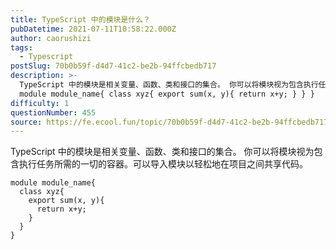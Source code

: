```yaml
---
title: TypeScript 中的模块是什么？
pubDatetime: 2021-07-11T10:58:22.000Z
author: caorushizi
tags:
  - Typescript
postSlug: 70b0b59f-d4d7-41c2-be2b-94ffcbedb717
description: >-
  TypeScript 中的模块是相关变量、函数、类和接口的集合。 你可以将模块视为包含执行任务所需的一切的容器。可以导入模块以轻松地在项目之间共享代码。
  module module_name{ class xyz{ export sum(x, y){ return x+y; } } }
difficulty: 1
questionNumber: 455
source: https://fe.ecool.fun/topic/70b0b59f-d4d7-41c2-be2b-94ffcbedb717
---
```


TypeScript 中的模块是相关变量、函数、类和接口的集合。
你可以将模块视为包含执行任务所需的一切的容器。可以导入模块以轻松地在项目之间共享代码。

```
module module_name{
  class xyz{
    export sum(x, y){
      return x+y;
    }
  }
}
```
